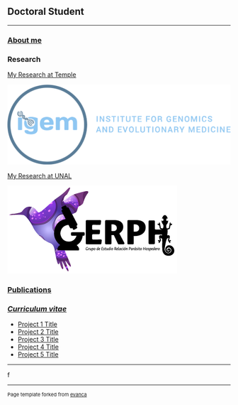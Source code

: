 ## Doctoral Student

---

### [About me](/aboutme)




### Research

[My Research at Temple](/research_temple)

<img src="images/igem_logo1.png?raw=true"/>


[My Research at UNAL](/research_unal)

<img src="images/gerph.png?raw=true"/>





### [Publications](/publications)



### [*Curriculum vitae*](/research)

- [Project 1 Title](http://example.com/)
- [Project 2 Title](http://example.com/)
- [Project 3 Title](http://example.com/)
- [Project 4 Title](http://example.com/)
- [Project 5 Title](http://example.com/)

---
f



---
<p style="font-size:11px">Page template forked from <a href="https://github.com/evanca/quick-portfolio">evanca</a></p>
<!-- Remove above link if you don't want to attibute -->

